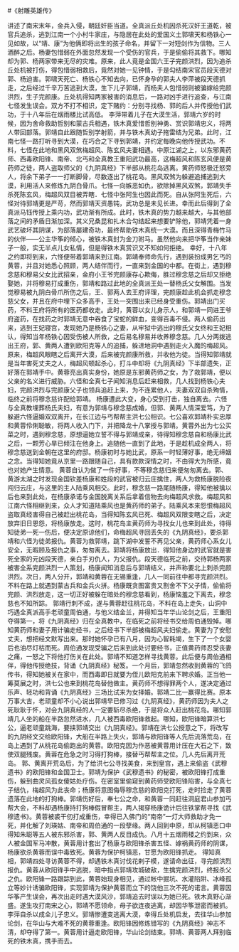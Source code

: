 #《射雕英雄传》

讲述了南宋末年，金兵入侵，朝廷奸臣当道。全真派丘处机因杀死汉奸王道乾，被官兵追杀，逃到江南一个小村牛家庄，与隐居在此处的爱国义土郭啸天和杨铁心一见如故，以“靖、康”为他俩即将出生的孩子命名，并留下一对短剑作为信物。三人酒醉之后。杨妻包惜弱在外面忽然发现一个受伤的官兵，于是偷偷将其救下。哪知却为郭、杨两家带来无尽的灾难。原来，此人竟是金国六王子完颜洪烈，因为追杀丘处机被打伤，得包惜弱相救后，竟然对她一见钟情，于是勾结南宋官员段天德对郭、杨迫害。郭啸天死亡、杨铁心不知去向，已怀身孕的郭夫人李萍被段天德抓走，之后经过千辛万苦逃到大漠，生下儿子郭靖，而杨夫人包惜弱则被骗嫁给完颜洪烈，生子完颜康。丘处机得知两家被害的消息后，一路对凶手进行追查，与江南七怪发生误会。双方不打不相识，定下赌约：分别寻找杨、郭的后人并传授他们武功，于十八年后在烟雨楼比试高低。
李萍带着儿子在大漠生活，郭靖六岁的时候，因为舍命救助哲别和蒙古兵相遇，铁木真爱惜哲别神勇、赏识郭靖忠义，将两人带回部落。郭靖自此跟随哲别学射箭，并与铁木真幼子拖雷结为兄弟。此时，江南七怪一路打听寻到大漠，在巧合之下寻到郭靖，并约定每晚向他传授武功。不料，七怪在此地和黑风双煞梅超风、陈玄风夫妻相遇。中原江湖之上，以东邪黄药师、西毒欧阳锋、南帝、北丐和全真教王重阳武功最高，这梅超风和陈玄风便是黄药师之徒，两人盗取师父的《九阴真经》下半部从桃花岛逃离。黄药师怒极迁怒旁人，将余下弟子一一打断脚骨，尽数逐出了桃花岛。黑风双煞为躲避追捕逃到大漠，利用活人来修炼九阴白骨爪。七怪一向嫉恶如仇，欲除掉黑风双煞，郭靖失手杀死陈玄风，梅超风双目被弄瞎．七怪中张阿生也因此而死。自从张阿生死后，六怪对待郭靖更是严苛，然而郭靖天资愚钝，武功总是未见长进。幸而此后得到了全真派马钰传授上乘内功，武功渐有所成。此时，铁木真的势力越来越大，与其他部落之间的矛盾日渐加深。其义兄桑昆和扎木合勾结起来想要铲除他，郭靖凭着一身武艺破坏其阴谋，为部落屡建奇功，最终帮助铁木真统一大漠。而且深得青梅竹马的伙伴——公主华筝的倾心，被铁木真封为金刀驸马。虽然他向来把华筝当作亲妹子一般，实无半点儿女私情，但是得铁木真赏识又不知如何拒绝。
幸好，十八年之约即将到来，六怪便带着郭靖来到江南。郭靖奉师命先行，遇到装扮成男乞丐的黄蓉，并且对她悉心照顾，两人结伴而行，一直来到金国的中都。在街上，遇到穆念慈和穆易父女比武招亲，金府小王爷完颜康存心欺侮，胜过穆念慈之后却又拒绝娶她，并将穆易打成重伤，郭靖和路过此地的全真派王处一替杨氏父女解围。当发觉穆易被九阴白骨爪所伤之后，王、郭两人去王府评理，完颜康趁此机会抓走穆念慈父女，并且在府中埋下众多高手，王处一突围出来已经身受重伤。郭靖出门买药，不料王府将所有的医药都收走。此时，黄蓉以女儿身示人，和郭靖一同进王爷府盗药，在找药之时郭靖无意中吞食了宝蛇的鲜血，变得百毒不侵。两人偷药出来，逃到王妃寝宫，发现她乃是杨铁心之妻，从牢狱中逃出的穆氏父女终和王妃相认，得知当年杨铁心因受伤被人所救，之后易名穆易并收养穆念慈。几人分两拨逃出王府，郭、黄两人遭到欧阳克等人的追捕，躲进地洞中遇到走火入魔的梅超风。原来，梅超风眼瞎之后离开大漠，后来被完颜康所救，并收他为徒。当得知郭靖就是当年害死丈夫之人，梅超风顿起杀心，打斗中却将《九阴真经》下半部遗失，正好落在郭靖手中。黄蓉亮出真实身份，她原是东邪黄药师之女，为了救郭靖，便以父亲的名义进行威胁。六怪和全真七子闻知消息后赶来相救，几人找到杨铁心夫妇，完颜洪烈与完颜康父子也领兵追赶上来，为不连累他人，夫妻双双自杀殉情，临终之前将穆念慈许配给郭靖。 杨康遭此大变，身心受到打击，独自离去。六怪与全真教埋葬杨氏夫妇，有意为郭靖与穆念慈成婚，但郭、黄两人情深爱笃，为了躲避六怪逼婚双双离开，在长江边与丐帮帮主洪七公相识。七公喜欢郭靖朴实忠厚和黄蓉伶俐聪敏，将两人收入门下，并把降龙十八掌授与郭靖。黄蓉外出为七公买菜之时，遇到穆念慈，原想逼她立誓不得与郭靖成亲，待得知穆念慈自和杨康比武之后，一颗芳心旱已倾注在他身上。追随他一直到了此地，于是趁机成全两人，将穆念慈送到金朝在这里的府邸。杨康初时与她比武，原系一时轻薄好事，绝无缔姻之念。当得知她竟从京里一路跟随自己，具有款款深情之时，不由得大为所感，竟也对她产生情意。
黄蓉自认为做了一件好事，不等穆念慈归来便匆匆离去。郭、黄游太湖之时发现金国钦差杨康和姓段的武官被归云庄擒住，两人为救杨康脱险夜闯归云庄，与这里的主人陆乘风相交。此时，穆念慈一路尾随杨康，得知他被擒以后也来到此处，在杨康承诺与金国脱离关系后拿着信物去向梅超风求救。梅超风和江南六怪相继到来，众人才知道陆乘风也是黄药师的弟子。陆乘风本来怨恨梅超风盗取真经害得自己被赶出桃花岛，当得知陈玄风已死、梅超风双限变瞎之后，决定放弃旧日恩怨，将杨康放走。这时，桃花岛主黄药师为寻找女儿也来到此处，待得知徒弟一死一伤后，便决定原谅他们，命梅超风寻回丢失的《九阴真经》，要杀郭靖和六怪为徒弟报仇。黄蓉为救郭靖，跳下湖中发誓不再见父亲，黄药师心系女儿安全，无暇顾及报仇之事，匆匆离去。郭靖将杨康放出．得知他身边的武官就是害死全家的元凶段天德，亲白手刃仇人，为父报仇。段天德临死之前，交待郭杨两家被害全系完颜洪烈一人策划，杨康闻知消息后与郭靖结义，并声称要北上刺杀完颜洪烈。次日，两人分开，郭靖和黄蓉在无锡重逢，几人一同前往中都寻完颜洪烈。不料在路上就遇到蒙古兵和金兵火拼。杨康既贪图富贵又割舍不下父子情，偷偷将完颜、洪烈放走，这一切正好被躲在暗处的穆念慈看到，杨康恼羞之下离去，穆念慈也不知所踪。
郭靖行刺不成，遂与黄蓉赶往桃花岛，不料在岛上走失，山洞中巧遇全真派高手老顽童周伯通，与他义结金兰，并得知当年华山论剑之后，王重阳夺得第一，将《九阴真经》归在全真教中，在临死之前将经书交给周伯通毁掉。哪知黄药师和妻子用计骗走经书，之后经书下半部被梅超风夫妇偷走。黄妻为了安慰丈夫，想把经文默写出来。那时她怀孕已有八月，因为心智耗竭，生下了一个女婴后也油尽灯枯而死。周伯通发现受骗之后来到此处讨要经书，正值黄药师忍受丧妻之痛，一怒之下将他打伤关在此处。郭靖不知道怎样寻找黄蓉。此后便与周伯通相伴，得他传授绝技，背诵《九阴真经》秘笈。一个月后，郭靖忽然收到黄蓉的飞鸽传书，得知她被关在家中，而西毒即日就要为侄儿欧阳克前来下聘求婚。正当他一筹莫展之时，洪七公也来到桃花岛替他做主。黄药师不想得罪两个人，遂决定通过乐声、轻功和背诵《九阴真经》三场比试来为女择婚。郭靖二比一赢得比赛。原本万事大吉，老顽童却不小心说出郭靖早已修习过《九阴真经》，黄药师因为夫人之死耿耿于怀，对会九阴真经的人一定要斩尽杀绝，于是将众人赶出桃花岛。哪知郭靖几人坐的船在半路忽然进水，几人被西毒欧阳锋救起。哪知，欧阳锋暗算洪七公，逼老顽童跳海，要挟郭靖交出《九阴真经》。郭靖在洪七公授意之下，将改写的九阴经文交给欧阳锋，大船在半路上失火，郭靖与欧阳锋等人先后流落荒岛，在岛上遇到了从桃花岛偷跑出的黄蓉。欧阳克因为作恶被黄蓉用计压在大石之下，致使双腿残废。黄蓉在危急之时习得打狗棒，接替丐帮帮主之位。几人先后离开荒岛。
郭、黄离开荒岛后，为了给洪七公寻找美食，来到皇宫，遇上来偷盗《武穆遗书》的欧阳锋和金国卫士。郭靖为保护《武穆遗书》的秘密，被欧阳锋打成重伤，躲到曲灵风孤女傻姑处疗伤。在密室里偷窥到黄药师受欧阳锋陷害，与全真七子结仇，梅超风为此丧命；杨康将意图侮辱穆念慈的欧阳克打死，走时捡走了黄蓉遗落在此地的打狗棒。郭靖伤好后，奉七公之命，和黄蓉一同赶往洞庭君山参加丐帮大会，不料却遇杨康持打狗棒假冒帮主，两人揭穿杨康诡计后往铁掌帮寻找《武穆遗书》。黄蓉被裘干仞打成重伤，幸得已入佛门的“南帝”一灯大师救助才免一死，并化解了刘瑛姑、南帝和周伯通的一段孽缘。两人回到中原，却从柯镇恶口中得知朱聪等五人被东邪杀害，郭、黄两人反目成仇。八月十五烟雨楼之约到来，众人被金国军马冲散，黄蓉用计套出了杨康与欧阳锋杀害五怪、嫁祸黄药师的阴谋，杨康欲杀黄蓉而误中毒致死。黄蓉为保护柯镇恶，甘愿为欧阳锋抓走。
得知真相，郭靖四处寻访黄蓉不得，却遇铁木真讨伐花剌子模，遂请命出征，寻完颜洪烈报仇。黄蓉从欧阳锋手中逃脱，暗中指点郭靖攻城破敌，生擒完颜洪烈，终报杀父之仇。欧阳锋一路跟踪到此，黄蓉始现身相见，通过帐中掘坑、水灌陷阱、冰峰孤立等妙计诱骗欧阳锋，实现郭靖为保护黄蓉而立下的饶他三次不死的诺言。黄蓉因华筝产生误会，再次出走时遇大漠风沙，郭靖追去时误以为她已死。铁木真野心渐盛。遂生攻打南宋之心，郭靖不愿领命，母子欲连夜逃离，却因华筝泄密而被抓。李萍自杀以成全儿子忠义。郭靖惨遭变逃离大漠，幸得丘处机启发，去往华山参加论剑，在华山与大难不死的黄蓉重逢。欧阳锋因修炼错写的《九阴真经》神志不清，却夺得了第一。黄蓉用计逼走欧阳锋，华山论剑结束。郭靖、黄蓉两人拜别临死的铁木真，携手而去。

